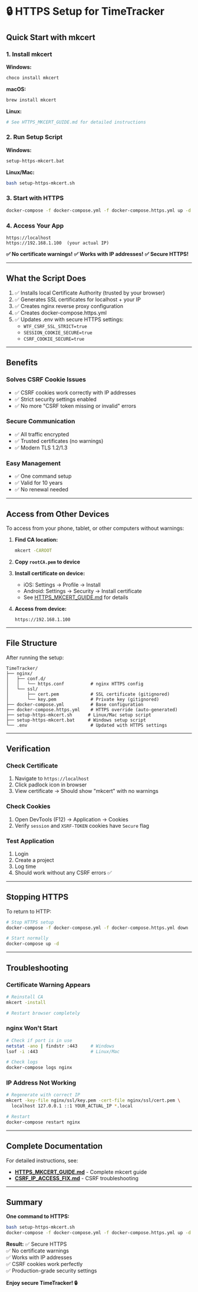 # 🔒 HTTPS Setup for TimeTracker

## Quick Start with mkcert

### 1. Install mkcert

**Windows:**
```powershell
choco install mkcert
```

**macOS:**
```bash
brew install mkcert
```

**Linux:**
```bash
# See HTTPS_MKCERT_GUIDE.md for detailed instructions
```

### 2. Run Setup Script

**Windows:**
```cmd
setup-https-mkcert.bat
```

**Linux/Mac:**
```bash
bash setup-https-mkcert.sh
```

### 3. Start with HTTPS

```bash
docker-compose -f docker-compose.yml -f docker-compose.https.yml up -d
```

### 4. Access Your App

```
https://localhost
https://192.168.1.100  (your actual IP)
```

**✅ No certificate warnings!**
**✅ Works with IP addresses!**
**✅ Secure HTTPS!**

---

## What the Script Does

1. ✅ Installs local Certificate Authority (trusted by your browser)
2. ✅ Generates SSL certificates for localhost + your IP
3. ✅ Creates nginx reverse proxy configuration
4. ✅ Creates docker-compose.https.yml
5. ✅ Updates .env with secure HTTPS settings:
   - `WTF_CSRF_SSL_STRICT=true`
   - `SESSION_COOKIE_SECURE=true`
   - `CSRF_COOKIE_SECURE=true`

---

## Benefits

### Solves CSRF Cookie Issues
- ✅ CSRF cookies work correctly with IP addresses
- ✅ Strict security settings enabled
- ✅ No more "CSRF token missing or invalid" errors

### Secure Communication
- ✅ All traffic encrypted
- ✅ Trusted certificates (no warnings)
- ✅ Modern TLS 1.2/1.3

### Easy Management
- ✅ One command setup
- ✅ Valid for 10 years
- ✅ No renewal needed

---

## Access from Other Devices

To access from your phone, tablet, or other computers without warnings:

1. **Find CA location:**
   ```bash
   mkcert -CAROOT
   ```

2. **Copy `rootCA.pem` to device**

3. **Install certificate on device:**
   - iOS: Settings → Profile → Install
   - Android: Settings → Security → Install certificate
   - See [HTTPS_MKCERT_GUIDE.md](HTTPS_MKCERT_GUIDE.md) for details

4. **Access from device:**
   ```
   https://192.168.1.100
   ```

---

## File Structure

After running the setup:

```
TimeTracker/
├── nginx/
│   ├── conf.d/
│   │   └── https.conf          # nginx HTTPS config
│   └── ssl/
│       ├── cert.pem            # SSL certificate (gitignored)
│       └── key.pem             # Private key (gitignored)
├── docker-compose.yml          # Base configuration
├── docker-compose.https.yml    # HTTPS override (auto-generated)
├── setup-https-mkcert.sh      # Linux/Mac setup script
├── setup-https-mkcert.bat     # Windows setup script
└── .env                        # Updated with HTTPS settings
```

---

## Verification

### Check Certificate
1. Navigate to `https://localhost`
2. Click padlock icon in browser
3. View certificate → Should show "mkcert" with no warnings

### Check Cookies
1. Open DevTools (F12) → Application → Cookies
2. Verify `session` and `XSRF-TOKEN` cookies have `Secure` flag

### Test Application
1. Login
2. Create a project
3. Log time
4. Should work without any CSRF errors ✅

---

## Stopping HTTPS

To return to HTTP:

```bash
# Stop HTTPS setup
docker-compose -f docker-compose.yml -f docker-compose.https.yml down

# Start normally
docker-compose up -d
```

---

## Troubleshooting

### Certificate Warning Appears

```bash
# Reinstall CA
mkcert -install

# Restart browser completely
```

### nginx Won't Start

```bash
# Check if port is in use
netstat -ano | findstr :443     # Windows
lsof -i :443                    # Linux/Mac

# Check logs
docker-compose logs nginx
```

### IP Address Not Working

```bash
# Regenerate with correct IP
mkcert -key-file nginx/ssl/key.pem -cert-file nginx/ssl/cert.pem \
  localhost 127.0.0.1 ::1 YOUR_ACTUAL_IP *.local

# Restart
docker-compose restart nginx
```

---

## Complete Documentation

For detailed instructions, see:
- **[HTTPS_MKCERT_GUIDE.md](HTTPS_MKCERT_GUIDE.md)** - Complete mkcert guide
- **[CSRF_IP_ACCESS_FIX.md](CSRF_IP_ACCESS_FIX.md)** - CSRF troubleshooting

---

## Summary

**One command to HTTPS:**
```bash
bash setup-https-mkcert.sh
docker-compose -f docker-compose.yml -f docker-compose.https.yml up -d
```

**Result:**
✅ Secure HTTPS  
✅ No certificate warnings  
✅ Works with IP addresses  
✅ CSRF cookies work perfectly  
✅ Production-grade security settings  

**Enjoy secure TimeTracker! 🔒**

